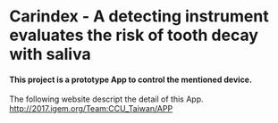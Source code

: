 # Carindex - A detecting instrument evaluates the risk of tooth decay with saliva
#### This project is a prototype App to control the mentioned device.
The following website descript the detail of this App.  
http://2017.igem.org/Team:CCU_Taiwan/APP
